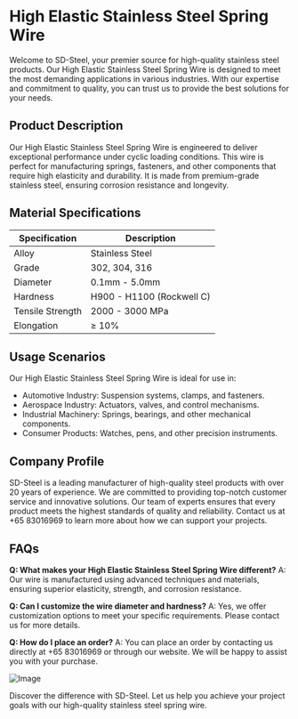 # High Elastic Stainless Steel Spring Wire

Welcome to SD-Steel, your premier source for high-quality stainless steel products. Our High Elastic Stainless Steel Spring Wire is designed to meet the most demanding applications in various industries. With our expertise and commitment to quality, you can trust us to provide the best solutions for your needs.

## Product Description

Our High Elastic Stainless Steel Spring Wire is engineered to deliver exceptional performance under cyclic loading conditions. This wire is perfect for manufacturing springs, fasteners, and other components that require high elasticity and durability. It is made from premium-grade stainless steel, ensuring corrosion resistance and longevity.

## Material Specifications

| Specification | Description |
|---------------|-------------|
| Alloy         | Stainless Steel |
| Grade         | 302, 304, 316 |
| Diameter      | 0.1mm - 5.0mm |
| Hardness      | H900 - H1100 (Rockwell C) |
| Tensile Strength | 2000 - 3000 MPa |
| Elongation    | ≥ 10% |

## Usage Scenarios

Our High Elastic Stainless Steel Spring Wire is ideal for use in:
- Automotive Industry: Suspension systems, clamps, and fasteners.
- Aerospace Industry: Actuators, valves, and control mechanisms.
- Industrial Machinery: Springs, bearings, and other mechanical components.
- Consumer Products: Watches, pens, and other precision instruments.

## Company Profile

SD-Steel is a leading manufacturer of high-quality steel products with over 20 years of experience. We are committed to providing top-notch customer service and innovative solutions. Our team of experts ensures that every product meets the highest standards of quality and reliability. Contact us at +65 83016969 to learn more about how we can support your projects.

## FAQs

**Q: What makes your High Elastic Stainless Steel Spring Wire different?**
A: Our wire is manufactured using advanced techniques and materials, ensuring superior elasticity, strength, and corrosion resistance. 

**Q: Can I customize the wire diameter and hardness?**
A: Yes, we offer customization options to meet your specific requirements. Please contact us for more details.

**Q: How do I place an order?**
A: You can place an order by contacting us directly at +65 83016969 or through our website. We will be happy to assist you with your purchase.

![Image](https://github.com/user-attachments/assets/2567258e-e124-4816-932d-1809bd27ef0b)

Discover the difference with SD-Steel. Let us help you achieve your project goals with our high-quality stainless steel spring wire.